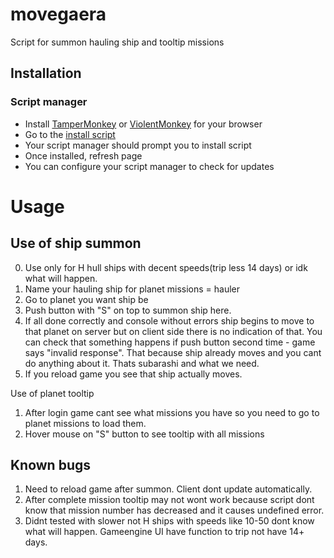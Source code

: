 # movegaera
Script for summon hauling ship and tooltip missions

## Installation

### Script manager

- Install [TamperMonkey](http://tampermonkey.net) or [ViolentMonkey](https://violentmonkey.github.io/get-it) for your browser
- Go to the [install script](https://github.com/detkyle/movegaera/blob/main/movegaera.user.js)
- Your script manager should prompt you to install script
- Once installed, refresh page
- You can configure your script manager to check for updates

# Usage

## Use of ship summon
0. Use only for H hull ships with decent speeds(trip less 14 days) or idk what will happen.
1. Name your hauling ship for planet missions = hauler
2. Go to planet you want ship be
3. Push button with "S" on top to summon ship here.
4. If all done correctly and console without errors ship begins to move to that planet on server but on client side there is no indication of that. You can check that something happens if push button second time - game says "invalid response". That because ship already moves and you cant do anything about it. Thats subarashi and what we need.
5. If you reload game you see that ship actually moves. 

Use of planet tooltip
1. After login game cant see what missions you have so you need to go to planet missions to load them.
2. Hover mouse on "S" button to see tooltip with all missions

## Known bugs 
1. Need to reload game after summon. Client dont update automatically.
2. After complete mission tooltip may not wont work because script dont know that mission number has decreased and it causes undefined error. 
3. Didnt tested with slower not H ships with speeds like 10-50 dont know what will happen. Gameengine UI have function to trip not have 14+ days.
